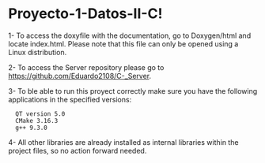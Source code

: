 # Proyecto-1-Datos-II-C!

1- To access the doxyfile with the documentation, go to Doxygen/html and locate index.html. Please note that this file can only be opened using a Linux distribution.

2- To access the Server repository please go to https://github.com/Eduardo2108/C-_Server.

3- To ble able to run this proyect correctly make sure you have the following applications in the specified versions: 

      QT version 5.0
      CMake 3.16.3
      g++ 9.3.0
      
4- All other libraries are already installed as internal libraries within the project files, so no action forward needed.
